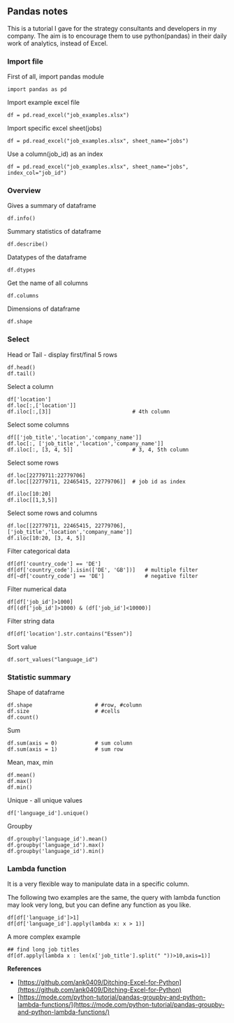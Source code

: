 ## Pandas notes

This is a tutorial I gave for the strategy consultants and developers in my company. The aim is to encourage them to use python(pandas) in their daily work of analytics, instead of Excel.

### Import file

First of all, import pandas module
```
import pandas as pd
```

Import example excel file
```
df = pd.read_excel("job_examples.xlsx")
```

Import specific excel sheet(jobs)
```
df = pd.read_excel("job_examples.xlsx", sheet_name="jobs")
```

Use a column(job_id) as an index
```
df = pd.read_excel("job_examples.xlsx", sheet_name="jobs", index_col="job_id")
```


### Overview

Gives a summary of dataframe
```
df.info()
```

Summary statistics of dataframe
```
df.describe()
```

Datatypes of the dataframe
```
df.dtypes
```

Get the name of all columns
```
df.columns
```

Dimensions of dataframe
```
df.shape
```



### Select

Head or Tail - display first/final 5 rows
```
df.head()
df.tail()
```

Select a column
```
df['location']
df.loc[:,['location']]
df.iloc[:,[3]] 							# 4th column
```

Select some columns
```
df[['job_title','location','company_name']]
df.loc[:, ['job_title','location','company_name']]
df.iloc[:, [3, 4, 5]] 					# 3, 4, 5th column
```

Select some rows
```
df.loc[22779711:22779706]
df.loc[[22779711, 22465415, 22779706]]	# job id as index

df.iloc[10:20]
df.iloc[[1,3,5]]
```

Select some rows and columns
```
df.loc[[22779711, 22465415, 22779706], ['job_title','location','company_name']]
df.iloc[10:20, [3, 4, 5]]		
```

Filter categorical data
```
df[df['country_code'] == 'DE']
df[df['country_code'].isin(['DE', 'GB'])]	# multiple filter
df[~df['country_code'] == 'DE']				# negative filter
```

Filter numerical data
```
df[df['job_id']>1000]
df[(df['job_id']>1000) & (df['job_id']<10000)]
```

Filter string data
```
df[df['location'].str.contains("Essen")]
```

Sort value
```
df.sort_values("language_id")
```



### Statistic summary

Shape of dataframe
```
df.shape					# #row, #column
df.size						# #cells
df.count()
```

Sum
```
df.sum(axis = 0)			# sum column
df.sum(axis = 1)			# sum row
```

Mean, max, min
```
df.mean()
df.max()
df.min()
```

Unique - all unique values
```
df['language_id'].unique()
```

Groupby
```
df.groupby('language_id').mean()
df.groupby('language_id').max()
df.groupby('language_id').min()
```


### Lambda function

It is a very flexible way to manipulate data in a specific column.

The following two examples are the same, the query with lambda function may look very long, but you can define any function as you like.

```
df[df['language_id']>1]
df[df['language_id'].apply(lambda x: x > 1)]
```

A more complex example

```
## find long job titles
df[df.apply(lambda x : len(x['job_title'].split(" "))>10,axis=1)]
```


**References**

- [https://github.com/ank0409/Ditching-Excel-for-Python](https://github.com/ank0409/Ditching-Excel-for-Python)
- [https://mode.com/python-tutorial/pandas-groupby-and-python-lambda-functions/](https://mode.com/python-tutorial/pandas-groupby-and-python-lambda-functions/)
